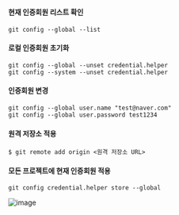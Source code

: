 ### 

#### 현재 인증회원 리스트 확인

```
git config --global --list
```

#### 로컬 인증회원 초기화 

```
git config --global --unset credential.helper
git config --system --unset credential.helper
```

#### 인증회원 변경

```
git config --global user.name "test@naver.com"
git config --global user.password test1234
```



#### 원격 저장소 적용

```
$ git remote add origin <원격 저장소 URL>
```

#### 모든 프로젝트에 현재 인증회원 적용

```
git config credential.helper store --global
```

![image](https://github.com/user-attachments/assets/c4fb83aa-28e1-4616-b049-862132ff02db)
